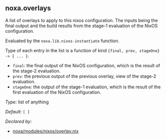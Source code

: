 ## noxa\.overlays

A list of overlays to apply to this nixos configuration\. The inputs being the final
output and the build results from the stage-1 evaluation of the NixOS configuration\.

Evaluated by the ` noxa.lib.nixos-instantiate ` function\.

Type of each entry in the list is a function of kind ` {final, prev, stageOne} -> { ... } `\.

 - ` final `: the final output of the NixOS configuration, which is the result of the stage-2 evaluation\.
 - ` prev `: the previous output of the previous overlay, view of the stage-2 evaluation\.
 - ` stageOne `: the output of the stage-1 evaluation, which is the result of the first evaluation of the NixOS configuration\.



*Type:*
list of anything



*Default:*
` [ ] `

*Declared by:*
 - [noxa/modules/nixos/overlay\.nix](https://github.com/0xCCF4/noxa/tree/main/modules/nixos/overlay.nix)



